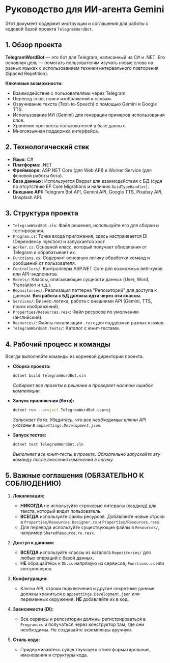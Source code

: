 # Руководство для ИИ-агента Gemini

Этот документ содержит инструкции и соглашения для работы с кодовой базой проекта `TelegramWordBot`.

## 1. Обзор проекта

**TelegramWordBot** — это бот для Telegram, написанный на C# и .NET. Его основная цель — помогать пользователям изучать новые слова на разных языках с использованием техники интервального повторения (Spaced Repetition).

**Ключевые возможности:**
- Взаимодействие с пользователями через Telegram.
- Перевод слов, поиск изображений к словам.
- Озвучивание текста (Text-to-Speech) с помощью Gemini и Google TTS.
- Использование ИИ (Gemini) для генерации примеров использования слов.
- Хранение прогресса пользователей в базе данных.
- Многоязычная поддержка интерфейса.

## 2. Технологический стек

- **Язык:** C#
- **Платформа:** .NET
- **Фреймворк:** ASP.NET Core (для Web API) и Worker Service (для фоновой работы бота).
- **База данных:** Используется Dapper для взаимодействия с БД (судя по отсутствию EF Core Migrations и наличию `GuidTypeHandler`).
- **Внешние API:** Telegram Bot API, Gemini API, Google TTS, Pixabay API, Unsplash API.

## 3. Структура проекта

- `TelegramWordBot.sln`: Файл решения, используйте его для сборки и тестирования.
- `Program.cs`: Точка входа приложения, здесь настраивается DI (Dependency Injection) и запускается хост.
- `Worker.cs`: Основной класс, который получает обновления от Telegram и обрабатывает их.
- `Functions.cs`: Содержит основную логику обработки команд и сообщений от пользователя.
- `Controllers/`: Контроллеры ASP.NET Core для возможных веб-хуков или API-эндпоинтов.
- `Models/`: Классы, описывающие сущности данных (User, Word, Translation и т.д.).
- `Repositories/`: Реализация паттерна "Репозиторий" для доступа к данным. **Вся работа с БД должна идти через эти классы.**
- `Services/`: Бизнес-логика, работа с внешними API (Gemini, TTS, поиск изображений).
- `Properties/Resources.resx`: Файл ресурсов по умолчанию (английский).
- `Resources/`: Файлы локализации `.resx` для поддержки разных языков.
- `TelegramWordBot.Tests/`: Каталог с юнит-тестами.

## 4. Рабочий процесс и команды

Всегда выполняйте команды из корневой директории проекта.

- **Сборка проекта:**
  ```bash
  dotnet build TelegramWordBot.sln
  ```
  *Собирает все проекты в решении и проверяет наличие ошибок компиляции.*

- **Запуск приложения (бота):**
  ```bash
  dotnet run --project TelegramWordBot.csproj
  ```
  *Запускает бота. Убедитесь, что все необходимые ключи API указаны в `appsettings.Development.json`.*

- **Запуск тестов:**
  ```bash
  dotnet test TelegramWordBot.sln
  ```
  *Выполняет все юнит-тесты в проекте. Обязательно запускайте эту команду после внесения изменений в логику.*

## 5. Важные соглашения (ОБЯЗАТЕЛЬНО К СОБЛЮДЕНИЮ)

1.  **Локализация:**
    - **НИКОГДА** не используйте строковые литералы (хардкод) для текста, который видит пользователь.
    - **ВСЕГДА** используйте файлы ресурсов. Добавляйте новые строки в `Properties/Resources.Designer.cs` и `Properties/Resources.resx`.
    - Для перевода используйте существующие файлы в `Resources/`, например `SharedResource.ru.resx`.

2.  **Доступ к данным:**
    - **ВСЕГДА** используйте классы из каталога `Repositories/` для любых операций с базой данных.
    - **НЕ** обращайтесь к `Db.cs` напрямую из сервисов, `Functions.cs` или контроллеров.

3.  **Конфигурация:**
    - Ключи API, строки подключения и другие секретные данные должны храниться в `appsettings.Development.json` или переменных окружения. **НЕ** добавляйте их в код.

4.  **Зависимости (DI):**
    - Все сервисы и репозитории должны регистрироваться в `Program.cs` и получаться через конструктор там, где они необходимы. Не создавайте экземпляры вручную.

5.  **Стиль кода:**
    - Придерживайтесь существующего стиля форматирования, именования и структуры кода.

